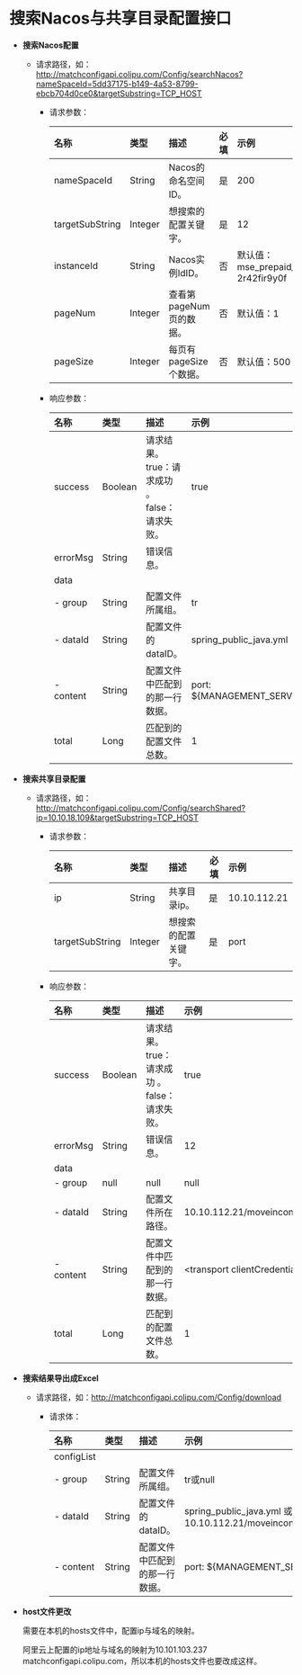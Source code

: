 # 搜索Nacos与共享目录配置接口

- **搜索Nacos配置**

    - 请求路径，如：http://matchconfigapi.colipu.com/Config/searchNacos?nameSpaceId=5dd37175-b149-4a53-8799-ebcb704d0ce0&targetSubstring=TCP_HOST
        - 请求参数：

          | 名称            | 类型    | 描述                   | 必填 | 示例                                      |
          | :-------------- | :------ | :---------------------- | ---- | :---------------------------------------- |
          | nameSpaceId     | String  | Nacos的命名空间ID。     | 是   | 200                                       |
          | targetSubString | Integer | 想搜索的配置关键字。    | 是   | 12                                        |
          | instanceId      | String  | Nacos实例IdID。         | 否   | 默认值：mse_prepaid_public_cn-2r42fir9y0f |
          | pageNum         | Integer | 查看第pageNum页的数据。 | 否   | 默认值：1                                 |
          | pageSize        | Integer | 每页有pageSize个数据。  | 否   | 默认值：500                               |

        - 响应参数：
        
          | 名称      | 类型    | 描述                                         | 示例                                 |
          | :-------- | :------ | :------------------------------------------- | :----------------------------------- |
          | success   | Boolean | 请求结果。true：请求成功 。false：请求失败。 | true                                 |
          | errorMsg  | String  | 错误信息。                                   |                                      |
          | data      |         |                                              |                                      |
          | - group   | String  | 配置文件所属组。                             | tr                                   |
          | - dataId  | String  | 配置文件的dataID。                           | spring_public_java.yml               |
          | - content | String  | 配置文件中匹配到的那一行数据。               | port: ${MANAGEMENT_SERVER_PORT:8888} |
          | total     | Long    | 匹配到的配置文件总数。                       | 1                                    |



- **搜索共享目录配置**
  
    - 请求路径，如：http://matchconfigapi.colipu.com/Config/searchShared?ip=10.10.18.109&targetSubstring=TCP_HOST
        - 请求参数：
    
          | 名称            | 类型    | 描述                 | 必填 | 示例         |
          | :-------------- | :------ | :------------------- | ---- | :----------- |
          | ip              | String  | 共享目录ip。         | 是   | 10.10.112.21 |
          | targetSubString | Integer | 想搜索的配置关键字。 | 是   | port         |
        
        - 响应参数：
        
          | 名称      | 类型    | 描述                                         | 示例                                                      |
          | :-------- | :------ | :------------------------------------------- | :-------------------------------------------------------- |
          | success   | Boolean | 请求结果。true：请求成功 。false：请求失败。 | true                                                      |
          | errorMsg  | String  | 错误信息。                                   | 12                                                        |
          | data      |         |                                              |                                                           |
          | - group   | null    | null                                         | null                                                      |
          | - dataId  | String  | 配置文件所在路径。                           | 10.10.112.21/moveinconfig/iis/InvoiceBasic_API/Web.config |
          | - content | String  | 配置文件中匹配到的那一行数据。               | <transport clientCredentialType=\"None\"/>                |
          | total     | Long    | 匹配到的配置文件总数。                       | 1                                                         |

        


- **搜索结果导出成Excel**
    
    - 请求路径，如：http://matchconfigapi.colipu.com/Config/download
        - 请求体：
    
          | 名称       | 类型   | 描述                           | 示例                                                         |
          | :--------- | :----- | :----------------------------- | :----------------------------------------------------------- |
          | configList |        |                                |                                                              |
          | - group    | String | 配置文件所属组。               | tr或null                                                     |
          | - dataId   | String | 配置文件的dataID。             | spring_public_java.yml 或10.10.112.21/moveinconfig/iis/InvoiceBasic_API/Web.config |
          | - content  | String | 配置文件中匹配到的那一行数据。 | port: ${MANAGEMENT_SERVER_PORT:8888}                         |


- **host文件更改**

    需要在本机的hosts文件中，配置ip与域名的映射。
   
    阿里云上配置的ip地址与域名的映射为10.101.103.237	matchconfigapi.colipu.com，所以本机的hosts文件也要改成这样。